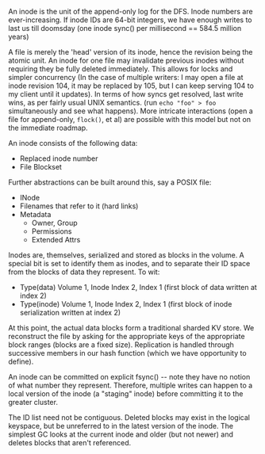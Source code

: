 An inode is the unit of the append-only log for the DFS. Inode numbers are ever-increasing. If inode IDs are 64-bit integers, we have enough writes to last us till doomsday (one inode sync() per millisecond == 584.5 million years)

A file is merely the 'head' version of its inode, hence the revision being the atomic unit. An inode for one file may invalidate previous inodes without requiring they be fully deleted immediately. This allows for locks and simpler concurrency (In the case of multiple writers: I may open a file at inode revision 104, it may be replaced by 105, but I can keep serving 104 to my client until it updates). 
In terms of how syncs get resolved, last write wins, as per fairly usual UNIX semantics. (run `echo "foo" > foo` simultaneously and see what happens). More intricate interactions (open a file for append-only, `flock()`, et al) are possible with this model but not on the immediate roadmap.

An inode consists of the following data:

* Replaced inode number
* File Blockset

Further abstractions can be built around this, say a POSIX file:

* INode
* Filenames that refer to it (hard links)
* Metadata
  * Owner, Group
  * Permissions
  * Extended Attrs

Inodes are, themselves, serialized and stored as blocks in the volume. A special bit is set to identify them as inodes, and to separate their ID space from the blocks of data they represent. To wit:

* Type(data) Volume 1, Inode Index 2, Index 1 (first block of data written at index 2)
* Type(inode) Volume 1, Inode Index 2, Index 1 (first block of inode serialization written at index 2)

At this point, the actual data blocks form a traditional sharded KV store. We reconstruct the file by asking for the appropriate keys of the appropriate block ranges (blocks are a fixed size). Replication is handled through successive members in our hash function (which we have opportunity to define).

An inode can be committed on explicit fsync() -- note they have no notion of what number they represent. Therefore, multiple writes can happen to a local version of the inode (a "staging" inode) before committing it to the greater cluster.

The ID list need not be contiguous. Deleted blocks may exist in the logical keyspace, but be unreferred to in the latest version of the inode. The simplest GC looks at the current inode and older (but not newer) and deletes blocks that aren't referenced.
